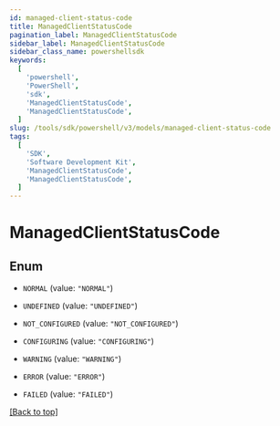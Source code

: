 ```yaml
---
id: managed-client-status-code
title: ManagedClientStatusCode
pagination_label: ManagedClientStatusCode
sidebar_label: ManagedClientStatusCode
sidebar_class_name: powershellsdk
keywords:
  [
    'powershell',
    'PowerShell',
    'sdk',
    'ManagedClientStatusCode',
    'ManagedClientStatusCode',
  ]
slug: /tools/sdk/powershell/v3/models/managed-client-status-code
tags:
  [
    'SDK',
    'Software Development Kit',
    'ManagedClientStatusCode',
    'ManagedClientStatusCode',
  ]
---
```


# ManagedClientStatusCode

## Enum

- `NORMAL` (value: `"NORMAL"`)

- `UNDEFINED` (value: `"UNDEFINED"`)

- `NOT_CONFIGURED` (value: `"NOT_CONFIGURED"`)

- `CONFIGURING` (value: `"CONFIGURING"`)

- `WARNING` (value: `"WARNING"`)

- `ERROR` (value: `"ERROR"`)

- `FAILED` (value: `"FAILED"`)

[[Back to top]](#)
